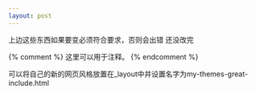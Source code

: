 ```yaml
---
layout: post
---
```


上边这些东西如果要变必须符合要求，否则会出错
还没改完


{% comment %}
这里可以用于注释。
{% endcomment %}

可以将自己的新的网页风格放置在_layout中并设置名字为my-themes-great-include.html



